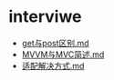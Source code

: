 # interviwe
- [get与post区别.md](./get与post区别.md)
- [MVVM与MVC简述.md](./MVVM与MVC简述.md)
- [适配解决方式.md](./适配解决方式.md)